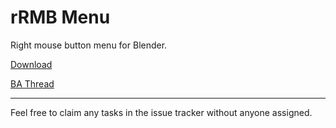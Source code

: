 rRMB Menu
====

Right mouse button menu for Blender.

[Download](https://drive.google.com/file/d/0B8V1o1Fl0ub1YllmT3pURDY5RHM/edit?usp=sharing)

[BA Thread](http://blenderartists.org/forum/showthread.php?337445-Addon-WIP-rRMB-Menu-0-3)

---

Feel free to claim any tasks in the issue tracker without anyone assigned.
